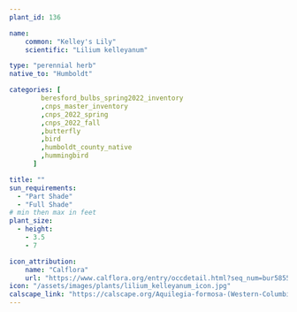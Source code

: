 ```yaml
---
plant_id: 136

name: 
    common: "Kelley's Lily"   
    scientific: "Lilium kelleyanum" 

type: "perennial herb"
native_to: "Humboldt"

categories: [
        beresford_bulbs_spring2022_inventory
        ,cnps_master_inventory
        ,cnps_2022_spring
        ,cnps_2022_fall
        ,butterfly
        ,bird
        ,humboldt_county_native
        ,hummingbird
      ]

title: ""
sun_requirements:
  - "Part Shade"
  - "Full Shade"
# min then max in feet
plant_size:
  - height: 
    - 3.5
    - 7

icon_attribution: 
    name: "Calflora"
    url: "https://www.calflora.org/entry/occdetail.html?seq_num=bur5855"
icon: "/assets/images/plants/lilium_kelleyanum_icon.jpg"
calscape_link: "https://calscape.org/Aquilegia-formosa-(Western-Columbine)"
---
```



